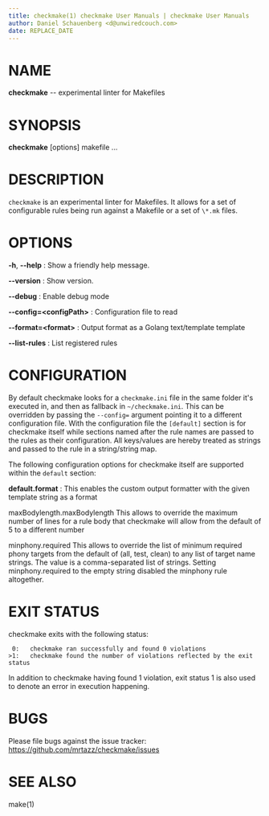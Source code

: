 ```yaml
---
title: checkmake(1) checkmake User Manuals | checkmake User Manuals
author: Daniel Schauenberg <d@unwiredcouch.com>
date: REPLACE_DATE
---
```


# NAME
**checkmake** -- experimental linter for Makefiles

# SYNOPSIS

**checkmake** \[options\] makefile ...

# DESCRIPTION
`checkmake` is an experimental linter for Makefiles. It allows for a set of
configurable rules being run against a Makefile or a set of `\*.mk` files.

# OPTIONS

**-h**, **--help**
:    Show a friendly help message.

**--version**
:    Show version.

**--debug**
:    Enable debug mode

**--config=\<configPath\>**
:    Configuration file to read

**--format=\<format\>**
:    Output format as a Golang text/template template

**--list-rules**
:    List registered rules

# CONFIGURATION
By default checkmake looks for a `checkmake.ini` file in the same
folder it's executed in, and then as fallback in `~/checkmake.ini`.
This can be overridden by passing the `--config=` argument pointing it
to a different configuration file. With the configuration file the
`[default]` section is for checkmake itself while sections named after
the rule names are passed to the rules as their configuration. All
keys/values are hereby treated as strings and passed to the rule in a
string/string map.

The following configuration options for checkmake itself are supported within
the `default` section:

**default.format**
:    This enables the custom output formatter with the given template string
as a format

maxBodylength.maxBodylength
    This allows to override the maximum number of lines for a rule body
    that checkmake will allow from the default of 5  to a different number

minphony.required
    This allows to override the list of minimum required phony targets
    from the default of (all, test, clean) to any list of target name strings.
    The value is a comma-separated list of strings.
    Setting minphony.required to the empty string disabled the minphony rule altogether.



# EXIT STATUS
checkmake exits with the following status:

```
 0:   checkmake ran successfully and found 0 violations
>1:   checkmake found the number of violations reflected by the exit status
```

In addition to checkmake having found 1 violation, exit status 1 is also used
to denote an error in execution happening.

# BUGS
Please file bugs against the issue tracker:
https://github.com/mrtazz/checkmake/issues

# SEE ALSO
make(1)
